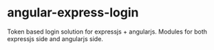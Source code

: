 # angular-express-login
Token based login solution for expressjs + angularjs. Modules for both expressjs side and angularjs side.  
